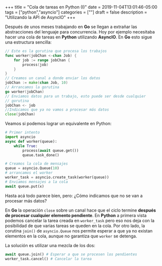 +++
title = "Cola de tareas en Python (I)"
date = 2019-11-04T13:01:46-05:00
tags = ["python","asyncio"]
categories = [""]
draft = false
description = "Utilizando la API de AsyncIO"
+++

Después de unos meses trabajando en **Go** se llegan a extrañar las
abstracciones del lenguaje para concurrencia. Hoy por ejemplo
necesitaba hacer una cola de tareas en **Python** utilizando
**AsyncIO**.  En **Go** esto sigue una estructura sencilla:

```go
// Este es la gorutina que procesa los trabajos
func worker(jobChan <-chan Job) {
    for job := range jobChan {
        process(job)
    }
}
// Creamos un canal a donde enviar los datos
jobChan := make(chan Job, 10)
// Arrancamos la gorutina
go worker(jobChan)
// Enviamos datos para un trabajo, esto puede ser desde cualquier
// gorutina
jobChan <- job
//Indicamos que ya no vamos a procesar más datos
close(jobChan)
```

Veamos si podemos lograr un equivalente en Python:


```python
# Primer intento
import asyncio
async def worker(queue):
    while True:
		process(await queue.get())
		queue.task_done()

# Creamos la cola de mensajes
queue = asyncio.Queue(10)
# arrancamos el worker
worker_task = asyncio.create_task(worker(queue))
# Enviamos mensajes a la cola
await queue.put(x)
```

Hasta acá todo parece bien, pero: ¿Cómo indicamos que no se van a
procesar más datos?

En **Go** la operación `close` sobre un canal hace que el ciclo
termine **después de procesar cualquier elemento pendiente**. En
**Python** a primera vista podemos cancelar la tarea creada en
`worker_task` pero eso nos deja con la posibilidad de que varias
tareas se queden en la cola. Por otro lado, la corutina `join()` de
`asyncio.Queue` nos permite esperar a que ya no existan elementos en
la cola, aunque no garantiza que `worker` se detenga.

La solución es utilizar una mezcla de los dos:

```python
await queue.join() # Esperar a que se procesen los pendientes
worker_task.cancel() # Cancelar la tarea
```
